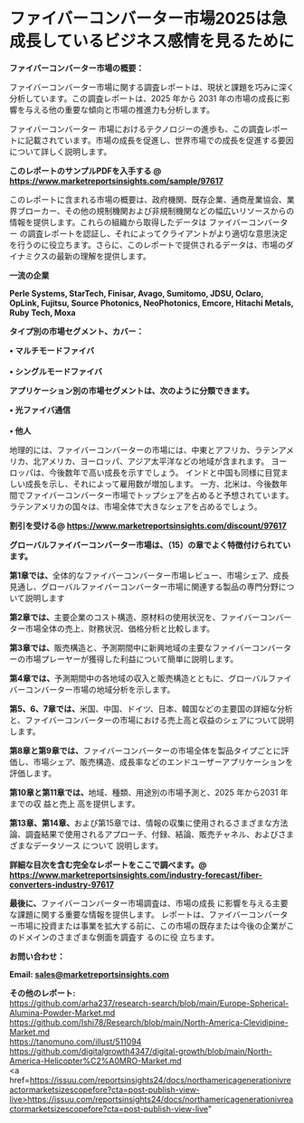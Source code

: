 # ファイバーコンバーター市場2025は急成長しているビジネス感情を見るために

<strong><b>ファイバーコンバーター市場の概要：</b></strong>

ファイバーコンバーター市場に関する調査レポートは、現状と課題を巧みに深く分析しています。この調査レポートは、2025 年から 2031 年の市場の成長に影響を与える他の重要な傾向と市場の推進力も分析します。

ファイバーコンバーター 市場におけるテクノロジーの進歩も、この調査レポートに記載されています。市場の成長を促進し、世界市場での成長を促進する要因について詳しく説明します。

<strong>このレポートのサンプルPDFを入手する @ <a href=https://www.marketreportsinsights.com/sample/97617>https://www.marketreportsinsights.com/sample/97617</a></strong>

このレポートに含まれる市場の概要は、政府機関、既存企業、通商産業協会、業界ブローカー、その他の規制機関および非規制機関などの幅広いリソースからの情報を提供します。これらの組織から取得したデータは ファイバーコンバーター の調査レポートを認証し、それによってクライアントがより適切な意思決定を行うのに役立ちます。さらに、このレポートで提供されるデータは、市場のダイナミクスの最新の理解を提供します。

<strong>一流の企業</strong>

<strong><b>Perle Systems, StarTech, Finisar, Avago, Sumitomo, JDSU, Oclaro, OpLink, Fujitsu, Source Photonics, NeoPhotonics, Emcore, Hitachi Metals, Ruby Tech, Moxa</b></strong>

<strong><b>タイプ別の市場セグメント、カバー：</b></strong>

<strong>• マルチモードファイバ<br><br>• シングルモードファイバ</strong>

<strong><b>アプリケーション別の市場セグメントは、次のように分類できます。</b></strong>

<strong>• 光ファイバ通信<br><br>• 他人</strong>

 地理的には、ファイバーコンバーターの市場には、中東とアフリカ、ラテンアメリカ、北アメリカ、ヨーロッパ、アジア太平洋などの地域が含まれます。 ヨーロッパは、今後数年で高い成長を示すでしょう。 インドと中国も同様に目覚ましい成長を示し、それによって雇用数が増加します。 一方、北米は、今後数年間でファイバーコンバーター市場でトップシェアを占めると予想されています。 ラテンアメリカの国々は、市場全体で大きなシェアを占めるでしょう。

<strong>割引を受ける@ <a href=https://www.marketreportsinsights.com/discount/97617>https://www.marketreportsinsights.com/discount/97617</a></strong>

<strong><b>グローバルファイバーコンバーター市場は、（15）の章でよく特徴付けられています。</b></strong>

<strong><b>第</b></strong><strong><b>1章では、</b></strong>全体的なファイバーコンバーター市場レビュー、市場シェア、成長見通し、グローバルファイバーコンバーター市場に関連する製品の専門分野について説明します

<strong><b>第2章では、</b></strong>主要企業のコスト構造、原材料の使用状況を、ファイバーコンバーター市場全体の売上、財務状況、価格分析と比較します。

<strong><b>第3章では、</b></strong>販売構造と、予測期間中に新興地域の主要なファイバーコンバーターの市場プレーヤーが獲得した利益について簡単に説明します。

<strong><b>第4章では、</b></strong>予測期間中の各地域の収入と販売構造とともに、グローバルファイバーコンバーター市場の地域分析を示します。

<strong><b>第5、6、7章では、</b></strong>米国、中国、ドイツ、日本、韓国などの主要国の詳細な分析と、ファイバーコンバーターの市場における売上高と収益のシェアについて説明します。

<strong><b>第8章と第9章では、</b></strong>ファイバーコンバーターの市場全体を製品タイプごとに評価し、市場シェア、販売構造、成長率などのエンドユーザーアプリケーションを評価します。

<strong><b>第10章と第11章では、</b></strong>地域、種類、用途別の市場予測と、2025 年から2031 年までの収 益と売上 高を提供します。

<strong><b>第13章、第14章、</b></strong>および第15章では、情報の収集に使用されるさまざまな方法論、調査結果で使用されるアプローチ、付録、結論、販売チャネル、およびさまざまなデータソース について 説明します。

<strong>詳細な目次を含む完全なレポートをここで調べます。@ <a href=https://www.marketreportsinsights.com/industry-forecast/fiber-converters-industry-97617>https://www.marketreportsinsights.com/industry-forecast/fiber-converters-industry-97617</a></strong>

<strong><b>最後に、</b></strong>ファイバーコンバーター市場調査は、市場の成長 に影響を</a>与える主要な課題に関する重要な情報を提供します。 レポートは、ファイバーコンバーター市場に投資または事業を拡大する前に、この市場の既存または今後の企業がこのドメインのさまざまな側面を調査す るのに役 立ちます。

<strong><b>お問い合わせ：</b></strong>

<strong>Email: </strong><a href=mailto:sales@marketreportsinsights.com><strong>sales@marketreportsinsights.com</strong></a>

<strong>その他のレポート:</strong>
<br>
<a href=https://github.com/arha237/research-search/blob/main/Europe-Spherical-Alumina-Powder-Market.md>https://github.com/arha237/research-search/blob/main/Europe-Spherical-Alumina-Powder-Market.md</a>
<br>
<a href=https://github.com/Ishi78/Research/blob/main/North-America-Clevidipine-Market.md>https://github.com/Ishi78/Research/blob/main/North-America-Clevidipine-Market.md</a>
<br>
<a href=https://tanomuno.com/illust/511094>https://tanomuno.com/illust/511094</a>
<br>
<a href=https://github.com/digitalgrowth4347/digital-growth/blob/main/North-America-Helicopter%C2%A0MRO-Market.md>https://github.com/digitalgrowth4347/digital-growth/blob/main/North-America-Helicopter%C2%A0MRO-Market.md</a>
<br>
<a href=https://issuu.com/reportsinsights24/docs/northamericagenerationivreactormarketsizescopefore?cta=post-publish-view-live>https://issuu.com/reportsinsights24/docs/northamericagenerationivreactormarketsizescopefore?cta=post-publish-view-live</a>"
